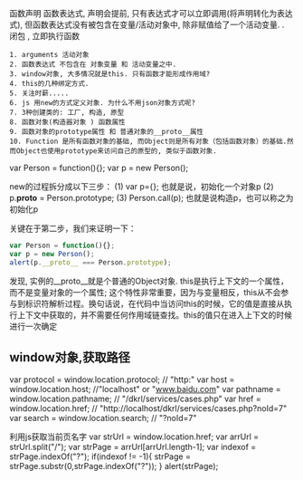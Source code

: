 函数声明 函数表达式, 声明会提前, 只有表达式才可以立即调用(将声明转化为表达式), 但函数表达式没有被包含在变量/活动对象中, 除非赋值给了一个活动变量.  .  闭包 , 立即执行函数

	1. arguments 活动对象
	2. 函数表达式 不包含在 对象变量 和 活动变量之中.
	3. window对象, 大多情况就是this. 只有函数才能形成作用域?
	4. this的几种绑定方式.
	5. 关注时薪.....
	6. js 用new的方式定义对象. 为什么不用json对象方式呢?
	7. 3种创建类的: 工厂, 构造, 原型
	8. 函数对象(构造器对象 ) 函数属性
	9. 函数对象的prototype属性 和 普通对象的__proto__属性
	10. Function 是所有函数对象的基础, 而Object则是所有对象（包括函数对象）的基础.然而Object也使用prototype来访问自己的原型的, 类似于函数对象.

var Person = function(){};
var p = new Person();


new的过程拆分成以下三步：
(1) var p={}; 也就是说，初始化一个对象p
(2) p.__proto__ = Person.prototype;
(3) Person.call(p); 也就是说构造p，也可以称之为初始化p

关键在于第二步，我们来证明一下：
```javascript
var Person = function(){};
var p = new Person();
alert(p.__proto__ === Person.prototype);
```

发现,   实例的__proto__就是个普通的Object对象.
this是执行上下文的一个属性，而不是变量对象的一个属性;
这个特性非常重要，因为与变量相反，this从不会参与到标识符解析过程。换句话说，在代码中当访问this的时候，它的值是直接从执行上下文中获取的，并不需要任何作用域链查找。this的值只在进入上下文的时候进行一次确定


window对象,获取路径
---
var protocol = window.location.protocol;  // "http:"
var host = window.location.host;  //"localhost" or "www.baidu.com"
var pathname = window.location.pathname;  // "/dkrl/services/cases.php"
var href = window.location.href;  // "http://localhost/dkrl/services/cases.php?noId=7"
var search = window.location.search;  // "?noId=7"

利用js获取当前页名字
var strUrl = window.location.href;
var arrUrl = strUrl.split("/");
var strPage = arrUrl[arrUrl.length-1];
var indexof = strPage.indexOf("?");
if(indexof != -1){
  strPage = strPage.substr(0,strPage.indexOf("?"));
}
alert(strPage);
 


